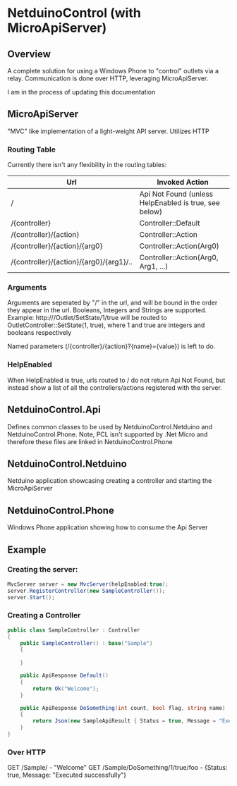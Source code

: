 # NetduinoControl (with MicroApiServer)

## Overview
A complete solution for using a Windows Phone to "control" outlets via a relay.
Communication is done over HTTP, leveraging MicroApiServer.

I am in the process of updating this documentation

## MicroApiServer
"MVC" like implementation of a light-weight API server. Utilizes HTTP

### Routing Table
Currently there isn't any flexibility in the routing tables:

| Url | Invoked Action |
|---|---|
|<ip>/|Api Not Found (unless HelpEnabled is true, see below)|
|<ip>/{controller}| Controller::Default|
|<ip>/{controller}/{action}| Controller::Action|
|<ip>/{controller}/{action}/{arg0}| Controller::Action(Arg0)|
|<ip>/{controller}/{action}/{arg0}/{arg1}/..| Controller::Action(Arg0, Arg1, ...)|

### Arguments
Arguments are seperated by "/" in the url, and will be bound in the order they appear in the url. Booleans, Integers and Strings are supported. Example:
http://<ip>/Outlet/SetState/1/true will be routed to OutletController::SetState(1, true), where 1 and true are integers and booleans respectively

Named parameters (/{controller}/{action}?{name}={value}) is left to do.

### HelpEnabled
When HelpEnabled is true, urls routed to <ip>/ do not return Api Not Found, but instead show a list of all the controllers/actions registered with the server.

## NetduinoControl.Api
Defines common classes to be used by NetduinoControl.Netduino and NetduinoControl.Phone.
Note, PCL isn't supported by .Net Micro and therefore these files are linked in NetduinoControl.Phone

## NetduinoControl.Netduino
Netduino application showcasing creating a controller and starting the MicroApiServer

## NetduinoControl.Phone
Windows Phone application showing how to consume the Api Server

## Example

### Creating the server:
```C#
MvcServer server = new MvcServer(helpEnabled:true);
server.RegisterController(new SampleController());
server.Start();
```

### Creating a Controller
```C#
public class SampleController : Controller
{
    public SampleController() : base("Sample")
    {
	
    }

    public ApiResponse Default()
    {
        return Ok("Welcome");
    }

    public ApiResponse DoSomething(int count, bool flag, string name)
    {
        return Json(new SampleApiResult { Status = true, Message = "Executed successfully"});
    }
}
```

### Over HTTP
GET /Sample/ - "Welcome"
GET /Sample/DoSomething/1/true/foo - {Status: true, Message: "Executed successfully"}
